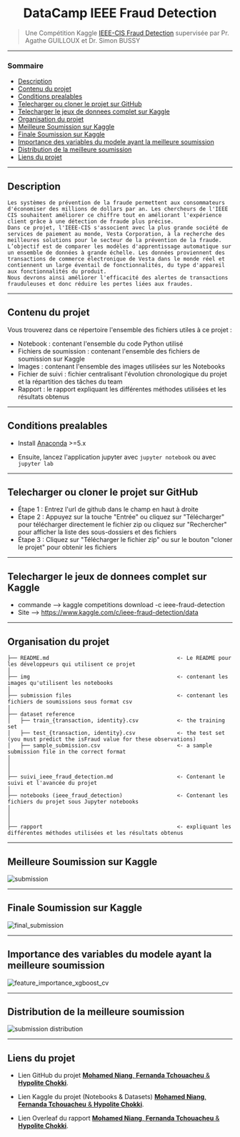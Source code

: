 <h1 align="center"> DataCamp IEEE Fraud Detection </h1>


> Une Compétition Kaggle [IEEE-CIS Fraud Detection](https://www.kaggle.com/c/ieee-fraud-detection/overview) supervisée par Pr. Agathe GUILLOUX et Dr. Simon BUSSY

---

### Sommaire

- [Description](#description)
- [Contenu du projet](#contenu-du-projet)
- [Conditions prealables](#conditions-prealables)
- [Telecharger ou cloner le projet sur GitHub](#telecharger-ou-cloner-le-projet-sur-gitHub)
- [Telecharger le jeux de donnees complet sur Kaggle](#telecharger-le-jeux-de-donnees-complet-sur-kaggle)
- [Organisation du projet](#organisation-du-projet)
- [Meilleure Soumission sur Kaggle](#meilleure-soumission-sur-kaggle)
- [Finale Soumission sur Kaggle](#finale-soumission-sur-kaggle)
- [Importance des variables du modele ayant la meilleure soumission](#importance-des-variables-du-modele-ayant-la-meilleure-soumission)
- [Distribution de la meilleure soumission](#distribution-de-la-meilleure-soumission)
- [Liens du projet](#liens-du-projet)

---

## Description

```
Les systèmes de prévention de la fraude permettent aux consommateurs d'économiser des millions de dollars par an. Les chercheurs de l'IEEE CIS souhaitent améliorer ce chiffre tout en améliorant l'expérience client grâce à une détection de fraude plus précise.
Dans ce projet, l'IEEE-CIS s'associent avec la plus grande société de services de paiement au monde, Vesta Corporation, à la recherche des meilleures solutions pour le secteur de la prévention de la fraude.
L’objectif est de comparer les modèles d'apprentissage automatique sur un ensemble de données à grande échelle. Les données proviennent des transactions de commerce électronique de Vesta dans le monde réel et contiennent un large éventail de fonctionnalités, du type d'appareil aux fonctionnalités du produit.
Nous devrons ainsi améliorer l'efficacité des alertes de transactions frauduleuses et donc réduire les pertes liées aux fraudes.
```

---

## Contenu du projet

Vous trouverez dans ce répertoire l'ensemble des fichiers utiles à ce projet :
  - Notebook : contenant l'ensemble du code Python utilisé
  - Fichiers de soumission : contenant l'ensemble des fichiers de soumission sur Kaggle
  - Images : contenant l'ensemble des images utilisées sur les Notebooks 
  - Fichier de suivi : fichier centralisant l'évolution chronologique du projet et la répartition des tâches du team
  - Rapport : le rapport expliquant les différentes méthodes utilisées et les résultats obtenus

---

## Conditions prealables

- Install [Anaconda](https://www.anaconda.com/download/) >=5.x

- Ensuite, lancez l'application jupyter avec `jupyter notebook` ou avec `jupyter lab`

---

## Telecharger ou cloner le projet sur GitHub

- Étape 1 : Entrez l'url de github dans le champ en haut à droite
- Étape 2 : Appuyez sur la touche "Entrée" ou cliquez sur "Télécharger" pour télécharger directement le fichier zip ou cliquez sur "Rechercher" pour afficher la liste des sous-dossiers et des fichiers
- Étape 3 : Cliquez sur "Télécharger le fichier zip" ou sur le bouton "cloner le projet" pour obtenir les fichiers

---

## Telecharger le jeux de donnees complet sur Kaggle

- commande --> kaggle competitions download -c ieee-fraud-detection
- Site --> https://www.kaggle.com/c/ieee-fraud-detection/data

---

## Organisation du projet

    ├── README.md                                        <- Le README pour les développeurs qui utilisent ce projet
    │
    ├── img                                              <- contenant les images qu'utilisent les notebooks
    │
    ├── submission files                                 <- contenant les fichiers de soumissions sous format csv
    │
    ├── dataset reference
    │   ├── train_{transaction, identity}.csv            <- the training set
    │   ├── test_{transaction, identity}.csv             <- the test set (you must predict the isFraud value for these observations)
    │   ├── sample_submission.csv                        <- a sample submission file in the correct format
    │   
    │   
    │
    ├── suivi_ieee_fraud_detection.md                    <- Contenant le suivi et l'avancée du projet
    │
    ├── notebooks (ieee_fraud_detection)                 <- Contenant les fichiers du projet sous Jupyter notebooks
    │                         
    │                         
    │
    ├── rapport                                          <- expliquant les différentes méthodes utilisées et les résultats obtenus
    
 
 ---
 
## Meilleure Soumission sur Kaggle

![submission](https://user-images.githubusercontent.com/45575893/77119878-b293d600-6a37-11ea-9440-104fbef561f1.PNG)

 ---
 
## Finale Soumission sur Kaggle

![final_submission](https://user-images.githubusercontent.com/45575893/78059672-8ad33500-738a-11ea-86ac-2a70cd6f8c11.PNG)

---

## Importance des variables du modele ayant la meilleure soumission

![feature_importance_xgboost_cv](https://user-images.githubusercontent.com/45575893/77117101-9c831700-6a31-11ea-8879-782f5c7e5895.PNG)

---

## Distribution de la meilleure soumission

![submission distribution](https://user-images.githubusercontent.com/45575893/77117024-76f60d80-6a31-11ea-9277-7b42eb23f240.PNG)

---

## Liens du projet

* Lien GitHub du projet [**Mohamed Niang**, **Fernanda Tchouacheu** & **Hypolite Chokki**](https://github.com/DataCampM2DSSAF/suivi-du-data-camp-equipe-tchouacheu-niang-chokki). 

* Lien Kaggle du projet (Notebooks & Datasets) [**Mohamed Niang**, **Fernanda Tchouacheu** & **Hypolite Chokki**](https://www.kaggle.com/niangmohamed/notebooks). 

* Lien Overleaf du rapport [**Mohamed Niang**, **Fernanda Tchouacheu** & **Hypolite Chokki**](https://www.overleaf.com/read/dthpfnfkfkjf). 

